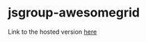 jsgroup-awesomegrid
===================

Link to the hosted version [here](http://blanciq.github.io/jsgroup-awesomegrid/)
